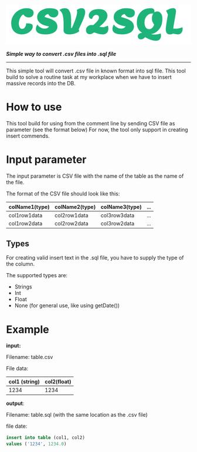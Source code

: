 ![CSV2SQL](csv2sql.png)

***Simple way to convert .csv files into .sql file***
***
This simple tool will convert .csv file in known format into sql file.
This tool build to solve a routine task at my workplace when we have to insert massive records into the DB.

# How to use
This tool build for using from the comment line by sending CSV file as parameter (see the format below)
For now, the tool only support in creating insert commends.

# Input parameter
The input parameter is CSV file with the name of the table as the name of the file.

The format of the CSV file should look like this:


|colName1(type)| colName2(type)|colName3(type)| ...
|--|--|--|--|
| col1row1data | col2row1data | col3row3data | ... |
| col1row2data | col2row2data | col3row2data | ... |


## Types
For creating valid insert text in the .sql file, you have to supply the type of the column.

The supported types are:
 - Strings
 - Int
 - Float 
 - None (for general use, like using getDate())
 
# Example
**input:**

Filename: table.csv

File data:

| col1 (string) | col2(float) |
|--|--|
|1234|1234|

**output**:

Filename: table.sql (with the same location as the .csv file)

file date:

```sql
insert into table (col1, col2)
values ('1234', 1234.0)
```
